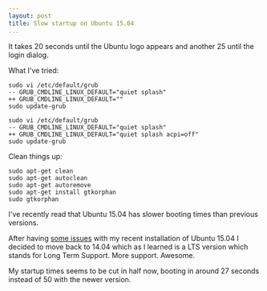 ```yaml
---
layout: post
title: Slow startup on Ubuntu 15.04
...
```


It takes 20 seconds until the Ubuntu logo appears and another 25 until the login
dialog.


What I've tried:

~~~~~~~~~~~~~~~~~~~~~~~~~~~~~~~~~~~~~~~~~~~~~~~~~~~~~~~~~~~~~~~~~~~~~~~~~~~~~~~~
sudo vi /etc/default/grub
-- GRUB_CMDLINE_LINUX_DEFAULT="quiet splash"
++ GRUB_CMDLINE_LINUX_DEFAULT=""
sudo update-grub
~~~~~~~~~~~~~~~~~~~~~~~~~~~~~~~~~~~~~~~~~~~~~~~~~~~~~~~~~~~~~~~~~~~~~~~~~~~~~~~~

~~~~~~~~~~~~~~~~~~~~~~~~~~~~~~~~~~~~~~~~~~~~~~~~~~~~~~~~~~~~~~~~~~~~~~~~~~~~~~~~
sudo vi /etc/default/grub
-- GRUB_CMDLINE_LINUX_DEFAULT="quiet splash"
++ GRUB_CMDLINE_LINUX_DEFAULT="quiet splash acpi=off"
sudo update-grub
~~~~~~~~~~~~~~~~~~~~~~~~~~~~~~~~~~~~~~~~~~~~~~~~~~~~~~~~~~~~~~~~~~~~~~~~~~~~~~~~
<!--more-->
Clean things up:

~~~~~~~~~~~~~~~~~~~~~~~~~~~~~~~~~~~~~~~~~~~~~~~~~~~~~~~~~~~~~~~~~~~~~~~~~~~~~~~~
sudo apt-get clean
sudo apt-get autoclean
sudo apt-get autoremove
sudo apt-get install gtkorphan
sudo gtkorphan
~~~~~~~~~~~~~~~~~~~~~~~~~~~~~~~~~~~~~~~~~~~~~~~~~~~~~~~~~~~~~~~~~~~~~~~~~~~~~~~~

I've recently read that Ubuntu 15.04 has slower booting times than previous
versions.

After having [some issues](/things-gone-wrong-after-update/) with my recent installation of Ubuntu 15.04 I decided to move back to 14.04 which as I learned is a LTS version which stands for Long Term Support. More support. Awesome. 

My startup times seems to be cut in half now, booting in around 27 seconds instead of 50 with the newer version.